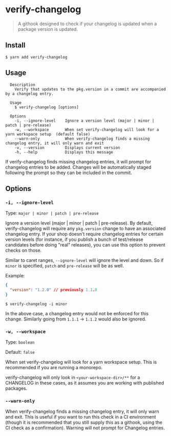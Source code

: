 # verify-changelog

> A githook designed to check if your changelog is updated when a package version is updated.

## Install

```
$ yarn add verify-changelog
```

## Usage

```
  Description
    Verify that updates to the pkg.version in a commit are accompanied by a changelog entry.

  Usage
    $ verify-changelog [options]

  Options
    -i, --ignore-level    Ignore a version level (major | minor | patch | pre-release)
    -w, --workspace       When set verify-changelog will look for a yarn workspace setup  (default false)
    --warn-only           When verify-changelog finds a missing changelog entry, it will only warn and exit
    -v, --version         Displays current version
    -h, --help            Displays this message
```

If verify-changelog finds missing changelog entries, it will prompt for changelog entries to be added. Changes will be automatically staged following the prompt so they can be included in the commit.

## Options

### `-i, --ignore-level`

Type: `major | minor | patch | pre-release`

Ignore a version level (major | minor | patch | pre-release). By default, verify-changelog will require any `pkg.version` change to have an associated changelog entry. If your shop doesn't require changelog entries for certain version levels (for instance, if you publish a bunch of test/release candidates before doing "real" releases), you can use this option to prevent checks on those.

Similar to caret ranges, `--ignore-level` will ignore the level and down. So if `minor` is specified, `patch` and `pre-release` will be as well.

Example:

```json
{
  "version": "1.2.0" // previously 1.1.0
}
```

```
$ verify-changelog -i minor
```

In the above case, a changelog entry would not be enforced for this change. Similarly going from `1.1.1` -> `1.1.2` would also be ignored.

### `-w, --workspace`

Type: `boolean`

Default: `false`

When set verify-changelog will look for a yarn workspace setup. This is recommended if you are running a monorepo.

verify-changelog will only look in `<your-workspace-dir>/**` for a CHANGELOG in these cases, as it assumes you are working with published packages.

### `--warn-only`

When verify-changelog finds a missing changelog entry, it will only warn and exit. This is useful if you want to run this check in a CI environment (though it is recommended that you still supply this as a githook, using the CI check as a confirmation). Warning will not prompt for Changelog entries.
